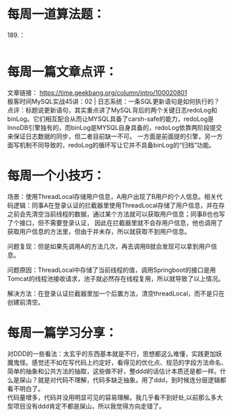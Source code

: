 # 每周一道算法题：
189.：
```java

```
# 每周一篇文章点评：
文章链接： https://time.geekbang.org/column/intro/100020801</br>
极客时间MySQL实战45讲：02 | 日志系统：一条SQL更新语句是如何执行的？</br>
点评：标题说更新语句，其实重点讲了MySQL背后的两个关键日志redoLog和binLog。它们相互配合从而让MYSQL具备了carsh-safe的能力，redoLog是InnoDB引擎独有的，而binLog是MYSQL自身具备的，redoLog依靠两阶段提交来保证日志数据的同步，但二者目前缺一不可。
一方面是前面提的引擎，另一方面写机制不同导致的，redoLog的循环写让它并不具备binLog的“归档”功能。

# 每周一个小技巧：
场景：使用ThreadLocal存储用户信息，A用户出现了B用户的个人信息。相关代码逻辑：同事A在登录认证的拦截器里使用ThreadLocal存储了用户信息，并在存之前会先清空当前线程的数据，通过某个方法就可以获取用户信息；同事B也也写了个接口，但不需要登录认证，
因此在拦截器里就不会存用户信息，他也调用了获取用户信息的方法里，但由于并未存，所以就获取不到用户信息。</br>

问题复现：但是如果先调用A的方法几次，再去调用B就会发现可以拿到用户信息。</br>

问题原因：ThreadLocal中存储了当前线程的值，调用Springboot的接口是用Tomcat的线程池接收请求，池子就必然存在线程复用，所以就导致了以上情况。</br>

解决方法：在登录认证拦截器里加一个后置方法，清空threadLocal，而不是只在创建前清空。<br>

# 每周一篇学习分享：
对DDD的一些看法：太玄乎的东西基本就是不行，思想都这么难懂，实践更加妖魔鬼怪。感觉还不如在写代码上约定好，看得见的优化点、规范的字段方法命名、简单的抽象和公共方法的抽取，这些做不好，整ddd的话估计本质还是都一样。什么是屎山？就是对代码不理解，代码多缺乏抽象。用了ddd，到时候连分层逻辑都看不明白了。</br>
代码量增多，代码并没用明显可见的容易理解。我几乎看不到好处,以前那么多大型项目没有ddd肯定不都是屎山，所以我觉得方向走错了。
